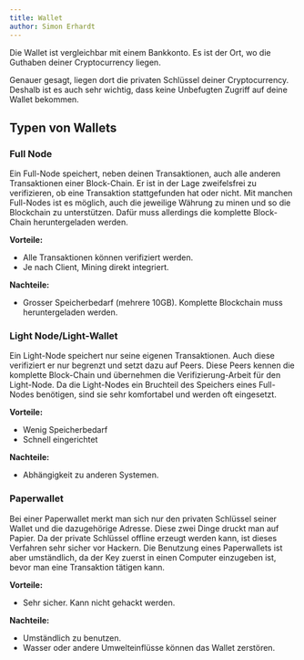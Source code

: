 ```yaml
---
title: Wallet
author: Simon Erhardt
---
```


Die Wallet ist vergleichbar mit einem Bankkonto. Es ist der Ort, wo die Guthaben deiner Cryptocurrency liegen.

Genauer gesagt, liegen dort die privaten Schlüssel deiner Cryptocurrency. Deshalb ist es auch sehr wichtig, dass keine Unbefugten Zugriff auf deine Wallet bekommen.

## Typen von Wallets

### Full Node
Ein Full-Node speichert, neben deinen Transaktionen, auch alle anderen Transaktionen einer Block-Chain. Er ist in der Lage zweifelsfrei zu verifizieren, ob eine Transaktion stattgefunden hat oder nicht. Mit manchen Full-Nodes ist es möglich, auch die jeweilige Währung zu minen und so die Blockchain zu unterstützen. Dafür muss allerdings die komplette Block-Chain heruntergeladen werden.

**Vorteile:**

 * Alle Transaktionen können verifiziert werden.
 * Je nach Client, Mining direkt integriert.

**Nachteile:**

 * Grosser Speicherbedarf (mehrere 10GB). Komplette Blockchain muss heruntergeladen werden.


### Light Node/Light-Wallet
Ein Light-Node speichert nur seine eigenen Transaktionen. Auch diese verifiziert er nur begrenzt und setzt dazu auf Peers. Diese Peers kennen die komplette Block-Chain und übernehmen die Verifizierung-Arbeit für den Light-Node. Da die Light-Nodes ein Bruchteil des Speichers eines Full-Nodes benötigen, sind sie sehr komfortabel und werden oft eingesetzt.

**Vorteile:**

 * Wenig Speicherbedarf
 * Schnell eingerichtet

**Nachteile:**

 * Abhängigkeit zu anderen Systemen.


### Paperwallet
Bei einer Paperwallet merkt man sich nur den privaten Schlüssel seiner Wallet und die dazugehörige Adresse. Diese zwei Dinge druckt man auf Papier. Da der private Schlüssel offline erzeugt werden kann, ist dieses Verfahren sehr sicher vor Hackern. Die Benutzung eines Paperwallets ist aber umständlich, da der Key zuerst in einen Computer einzugeben ist, bevor man eine Transaktion tätigen kann.

**Vorteile:**

 * Sehr sicher. Kann nicht gehackt werden.

**Nachteile:**

 * Umständlich zu benutzen.
 * Wasser oder andere Umwelteinflüsse können das Wallet zerstören.